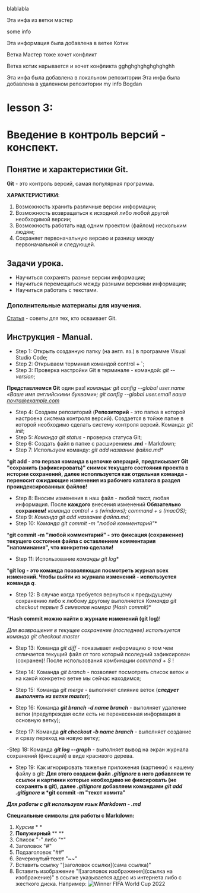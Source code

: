 blablabla

Эта инфа из ветки мастер

some info

Эта информация была добавлена в ветке Котик

Ветка Мастер тоже хочет конфликт

Ветка котик нарывается и хочет конфликта
gghghghghghghghghh

Эта инфа была добавлена в локальном репозитории
Эта инфа была добавлена в удаленном репозитории
my info Bogdan

# lesson 3:
# Введение в контроль версий - конспект.
## Понятие и характеристики Git.

**Git** - это контроль версий, самая популярная программа.

**ХАРАКТЕРИСТИКИ**:

1. Возможность хранить различные версии информации;
2. Возможность возвращаться к исходной либо любой другой необходимой версии;
3. Возможность работать над одним проектом (файлом) нескольким людям;
4. Сохраняет первоначальную версию и разницу между первоначальной и следующей.

## Задачи урока.

* Научиться сохранять разные версии информации;
* Научиться перемещаться между разными версиями информации;
* Научиться работать с текстами.

### Дополнительные материалы для изучения.

[Статья](https://gb.ru/posts/soveti-pro-git) - советы для тех, кто осваивает Git.

## Инструкция - Manual.

- Step 1: Открыть созданную папку (на англ. яз.) в программе Visual Studio Code;
- Step 2: Открываем терминал командой control **+ `**;
- Step 3: Проверка настройки Git в терминале - командой: *git --version*;

**Представляемся Git** один раз! *команды: git config --global user.name «Ваше имя английскими буквами»; git config --global user.email ваша почта@example.com*
- Step 4: Создаем репозиторий (**Репозиторий** - это папка в которой настроена система контроля версий). Создается в тойже папке в которой необходимо сделать систему контроля версий. Команда: *git init*;
- Step 5: *Команда git status* - проверка статуса Git;
- Step 6: Создать файл в папке с расширением **.md** - Markdown;
- Step 7: Используем команду: *git add название файла.md**

***git add - это первая команда в цепочке операций, предписывает Git "сохранить (зафиксировать)" снимок текущего состояния проекта в истории сохранений, далее исполльзуется как отдельная команда - переносит ожидающие изменения из рабочего каталога в раздел проиндексированных файлов!**
- Step 8: Вносим изменения в наш файл - любой текст, любая информация. После **каждого** внесения изменений **Обязательно сохраняем!** *команда control + s (windows); command + s (macOS)*;
- Step 9: *Команда git add название файла.md*;
- Step 10: *Команда git commit -m "любой комментарий"**

***git commit -m "любой комментарий" - это фиксация (сохранение) текущего состояния файла с оставлением комментария "напоминания", что конкретно сделали!**
- Step 11: Использование *команды git log**

***git log - это команда позволяющая посмотреть журнал всех изменений. Чтобы выйти из журнала изменений - используется команда *q***. 
- Step 12: В случае когда требуется вернуться к предыдущему сохранению либо к любому другому выполняется *Команда git checkout первые 5 символов номера (Hash commit)**

***Hash commit можно найти в журнале изменений (git log)**!

*Для возвращения в текущее сохранение (последнее) используется команда git checkout master*
- Step 13: Команда *git diff* - показывает информацию о том чем отличается текущий файл от того который псоледний зафиксирован (сохранен)! После использования комбинации *command + S* !

- Step 14: Команда _git branch_ - позволяет посмотреть список веток и на какой конкретно ветке мы сейчас находимся;

- Step 15: Команда _git merge_ - выполняет слияние веток (**_следует выполнять из ветки master_**);

- Step 16: Команда __*git branch -d name branch*__ - выполняет удаление ветки (предупреждая если есть не перенесенная информация в основную ветку);

- Step 17: Команда __*git checkout -b name branch*__ - выполняет создание и срвзу переход на новую ветку;

-Step 18: Команда __*git log --graph*__ - выполняет вывод на экран журнала сохранений (фиксаций) в виде красивого дерева.

- Step 19: Как игнорировать тяжелые приложения (картинки) к нашему файлу в git: __Для этого создаем файл *.gitignore* в него добавляем те ссылки и картинки которые необходимо не фиксировать (не сохранять в git), далее *.gitignore* добавляем командами *git add .gitignore* и *git commit -m "текст комита"__

***Для работы с git используем язык Markdown - .md***

**Специальные символы для работы с Markdown:**

1. *Курсив* * *
2.  **Полужирный** ** **
3. Список "-" либо "*"
4. Заголовок "#"
5. Подзаголовок "##"
6. ~~Зачеркнутый текст~~ "~~"
7. Вставить ссылку "[заголовок ссылки](сама ссылка)"
8. Вставить изображение "![заголовок изображения](ссылка на изображение)" в ссылке указывается адрес из интернета либо с жесткого диска. Например: ![Winner FIFA World Cup 2022](Argentina.jpeg)
